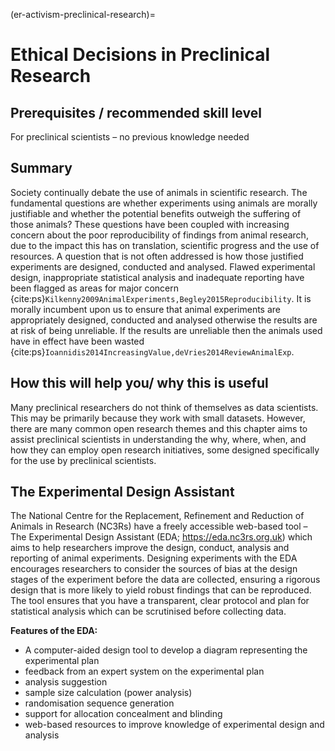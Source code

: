 (er-activism-preclinical-research)=
# Ethical Decisions in Preclinical Research

## Prerequisites / recommended skill level
For preclinical scientists – no previous knowledge needed

## Summary
Society continually debate the use of animals in scientific research. The fundamental questions are whether experiments using animals are morally justifiable and whether the potential benefits outweigh the suffering of those animals? These questions have been coupled with increasing concern about the poor reproducibility of findings from animal research, due to the impact this has on translation, scientific progress and the use of resources. A question that is not often addressed is how those justified experiments are designed, conducted and analysed. Flawed experimental design, inappropriate statistical analysis and inadequate reporting have been flagged as areas for major concern {cite:ps}`Kilkenny2009AnimalExperiments,Begley2015Reproducibility`. It is morally incumbent upon us to ensure that animal experiments are appropriately designed, conducted and analysed otherwise the results are at risk of being unreliable. If the results are unreliable then the animals used have in effect have been wasted {cite:ps}`Ioannidis2014IncreasingValue,deVries2014ReviewAnimalExp`.

## How this will help you/ why this is useful
Many preclinical researchers do not think of themselves as data scientists. This may be primarily because they work with small datasets. However, there are many common open research themes and this chapter aims to assist preclinical scientists in understanding the why, where, when, and how they can employ open research initiatives, some designed specifically for the use by preclinical scientists.

## The Experimental Design Assistant
The National Centre for the Replacement, Refinement and Reduction of Animals in Research (NC3Rs) have a freely accessible web-based tool – The Experimental Design Assistant (EDA; https://eda.nc3rs.org.uk) which aims to help researchers improve the design, conduct, analysis and reporting of animal experiments. Designing experiments with the EDA encourages researchers to consider the sources of bias at the design stages of the experiment before the data are collected, ensuring a rigorous design that is more likely to yield robust findings that can be reproduced. The tool ensures that you have a transparent, clear protocol and plan for statistical analysis which can be scrutinised before collecting data.

**Features of the EDA:**
* A computer-aided design tool to develop a diagram representing the experimental plan
* feedback from an expert system on the experimental plan
* analysis suggestion
* sample size calculation (power analysis)
* randomisation sequence generation
* support for allocation concealment and blinding
* web-based resources to improve knowledge of experimental design and analysis
